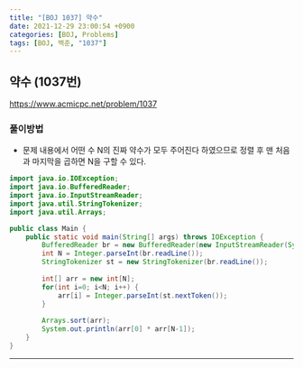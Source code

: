 ```yaml
---
title: "[BOJ 1037] 약수" 
date: 2021-12-29 23:00:54 +0900
categories: [BOJ, Problems]
tags: [BOJ, 백준, "1037"]
---
```


## 약수 (1037번)
https://www.acmicpc.net/problem/1037

### 풀이방법
- 문제 내용에서 어떤 수 N의 진짜 약수가 모두 주어진다 하였으므로 정렬 후 맨 처음과 마지막을 곱하면 N을 구할 수 있다.

```java
import java.io.IOException;
import java.io.BufferedReader;
import java.io.InputStreamReader;
import java.util.StringTokenizer;
import java.util.Arrays;

public class Main {
    public static void main(String[] args) throws IOException {
        BufferedReader br = new BufferedReader(new InputStreamReader(System.in));
        int N = Integer.parseInt(br.readLine());
        StringTokenizer st = new StringTokenizer(br.readLine());
        
        int[] arr = new int[N];
        for(int i=0; i<N; i++) {
            arr[i] = Integer.parseInt(st.nextToken());
        }
        
        Arrays.sort(arr);
        System.out.println(arr[0] * arr[N-1]);
    }
}
```
---
